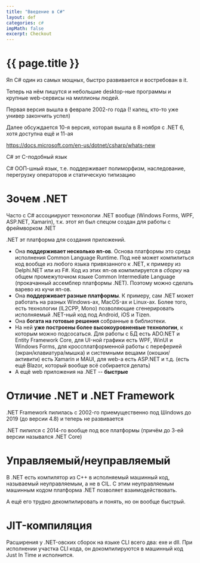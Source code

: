 ```yaml
---
title: "Введение в C#"
layout: def
categories: c#
impMath: false
excerpt: Checkout
---
```


# {{ page.title }}

Яп C# один из самых мощных, быстро развивается и востребован в it.

Теперь на нём пишутся и небольшие desktop-ные программы и крупные web-сервисы на миллионы людей.

Первая версия вышла в феврале 2002-го года (! капец, кто-то уже универ закончить успел)

Далее обсуждается 10-я версия, которая вышла в 8 ноября с .NET 6, хотя доступна ещё и 11-ая

https://docs.microsoft.com/en-us/dotnet/csharp/whats-new

C# эт C-подобный язык

C# ООП-шный язык, т.е. поддерживает полиморфизм, наследование, перегрузку операторов и статическую типизацию

# Зочем .NET

Часто с C# ассоциируют технологии .NET вообще (Windows Forms, WPF, ASP.NET, Xamarin), т.к. этот яп был спецом создан для работы с фреймворком .NET

.NET эт платформа для создания приложений.

- Она **поддерживает несколько яп-ов**. Основа платформы это среда исполнения Common Language Runtime.
Под неё может компилиться код вообще из любого языка привязанного к .NET, к примеру из Delphi.NET или из F#.
Код из этих яп-ов компилируется в *сборку* на общем промежуточном языке Common Intermediate Language (прокачанный ассемблер платформы .NET).
Поэтому можно сделать варево из кучи яп-ов.
- Она **поддерживает разные платформы**. К примеру, сам .NET может работать на разных Windows-ах, MacOS-ах и Linux-ах.
Более того, есть технологии (IL2CPP, Mono) позволяющие сгенерировать исполняемый .NET-ный код под Android, iOS и Tizen.
- Она **богата на готовые решения** собранные в библиотеки.
- На ней **уже построены более высокоуровненвые технологии**, к которым можно подсосаться. Для работы с БД есть ADO.NET и Entity Framework Core,
для UI-ной графики есть WPF, WinUI и Windows Forms,
для кроссплатформенной работы с переферией (экран/клавиатура/мышка) и системными вещами (окошки/активити) есть Xamarin и MAUI, для web-а есть ASP.NET и т.д.
(есть ещё Blazor, который вообще всё собирается делать)
- А ещё web приложения на .NET -- **быстрые**

# Отличие .NET и .NET Framework

.NET Framework пилилась с 2002-го приемущественно под Шindows до 2019 (до версии 4.8) и теперь не развивается

.NET пилился с 2014-го вообще под все платформы (причём до 3-ей версии назывался .NET Core)

# Управляемый/неуправляемый

В .NET есть компилятор из C++ в исполняемый машинный код, называемый неуправляемым, а не в CIL.
С этим неуправляемым машинным кодом платформа .NET позволяет взаимодействовать.

А ещё его трудно декомпилировать и понять, но он вообще быстрый.

# JIT-компиляция

Расширения у .NET-овских сборок на языке CLI всего два: exe и dll.
При исполнении участка CLI кода, он докомпилируются в машинный код Just In Time и исполнится.
